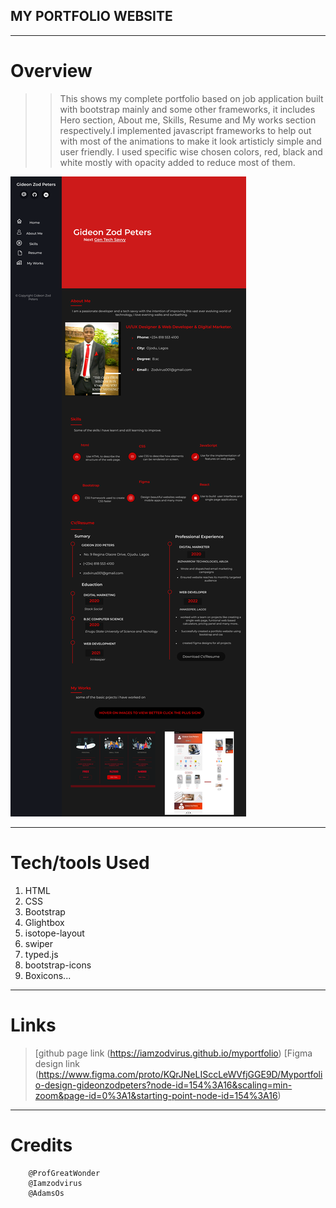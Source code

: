 ## MY PORTFOLIO WEBSITE
---
# Overview
>>This shows my complete portfolio based on job application built with bootstrap mainly and some other frameworks, it includes Hero section, About me, Skills, Resume and My works section respectively.I implemented javascript frameworks to help out with most of the animations to make it look artisticly simple and user friendly. I used specific wise chosen colors, red, black and white mostly with opacity added to reduce most of them.


![Figma Design](https://github.com/Iamzodvirus/myportfolio/blob/b830efe52fa3b8644f731f385990b2906a16b238/assets/img/Desktop%20-%201%20(1).png)

---
# Tech/tools Used
1. HTML
2. CSS
3. Bootstrap
4. Glightbox
5. isotope-layout
6. swiper
7. typed.js
8. bootstrap-icons
9. Boxicons...
---
# Links
>[github page link (https://iamzodvirus.github.io/myportfolio)
 [Figma design link (https://www.figma.com/proto/KQrJNeLISccLeWVfjGGE9D/Myportfolio-design-gideonzodpeters?node-id=154%3A16&scaling=min-zoom&page-id=0%3A1&starting-point-node-id=154%3A16)
---
# Credits
        @ProfGreatWonder
        @Iamzodvirus
        @AdamsOs
